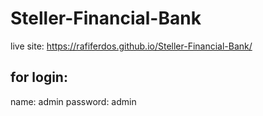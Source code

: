 # Steller-Financial-Bank
live site: https://rafiferdos.github.io/Steller-Financial-Bank/
## for login: 
name: admin
password: admin
